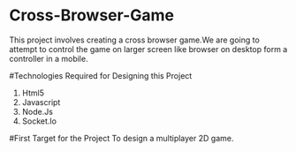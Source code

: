 # Cross-Browser-Game
This project involves creating a cross browser game.We are going to attempt to control the game on larger screen like browser on desktop form a controller in a mobile.

#Technologies Required for Designing this Project
  <ol><li>Html5</li>
  <li>Javascript</li>
  <li>Node.Js</li>
  <li>Socket.Io</li>
  </ol>

#First Target for the Project
  To design a multiplayer 2D game.
